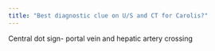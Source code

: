 ```yaml
---
title: "Best diagnostic clue on U/S and CT for Carolis?"
---
```

Central dot sign- portal vein and hepatic artery crossing

